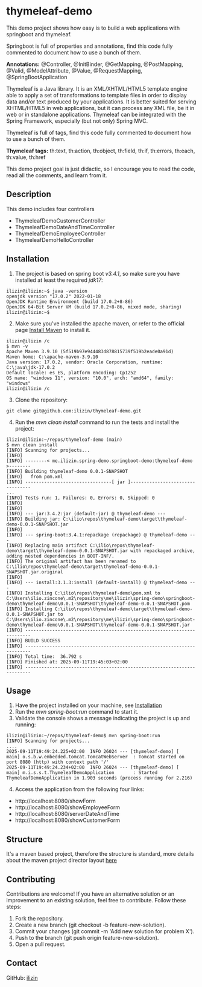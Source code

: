 # thymeleaf-demo

This demo project shows how easy is to build a web applications with springboot and thymeleaf.

Springboot is full of properties and annotations, find this code fully commented to document how to use a bunch of them.

**Annotations:** @Controller, @InitBinder, @GetMapping, @PostMapping, @Valid, @ModelAttribute, @Value, @RequestMapping,
@SpringBootApplication

Thymeleaf is a Java library. It is an XML/XHTML/HTML5 template engine able to apply a set of transformations to template files in order to display data and/or text produced by your applications.
It is better suited for serving XHTML/HTML5 in web applications, but it can process any XML file, be it in web or in standalone applications.
Thymeleaf can be integrated with the Spring Framework, especially (but not only) Spring MVC.

Thymeleaf is full of tags, find this code fully commented to document how to use a bunch of them.

**Thymeleaf tags:** th:text, th:action, th:object, th:field, th:if, th:errors, th:each, th:value, th:href

This demo project goal is just didactic, so I encourage you to read the code, read all the comments, and learn from it.

## Description

This demo includes four controllers

* ThymeleafDemoCustomerController
* ThymeleafDemoDateAndTimeController
* ThymeleafDemoEmployeeController
* ThymeleafDemoHelloController

## Installation

1. The project is based on spring boot <i>v3.4.1</i>, so make sure you have installed at least the required *jdk17*:
```
ilizin@ilizin:~$ java -version
openjdk version "17.0.2" 2022-01-18
OpenJDK Runtime Environment (build 17.0.2+8-86)
OpenJDK 64-Bit Server VM (build 17.0.2+8-86, mixed mode, sharing)
ilizin@ilizin:~$ 
```

2. Make sure you've installed the apache maven, or refer to the official page [Install Maven](https://maven.apache.org/install.html)
to install it.
```
ilizin@ilizin /c
$ mvn -v
Apache Maven 3.9.10 (5f519b97e944483d878815739f519b2eade0a91d)
Maven home: C:\apache-maven-3.9.10
Java version: 17.0.2, vendor: Oracle Corporation, runtime: C:\java\jdk-17.0.2
Default locale: es_ES, platform encoding: Cp1252
OS name: "windows 11", version: "10.0", arch: "amd64", family: "windows"
ilizin@ilizin /c
```

3. Clone the repository:
```
git clone git@github.com:ilizin/thymeleaf-demo.git
```

4. Run the <i>mvn clean install</i> command to run the tests and install the project:
```
ilizin@ilizin:~/repos/thymeleaf-demo (main)
$ mvn clean install
[INFO] Scanning for projects...
[INFO]
[INFO] --------< me.ilizin.spring-demo.springboot-demo:thymeleaf-demo >--------
[INFO] Building thymeleaf-demo 0.0.1-SNAPSHOT
[INFO]   from pom.xml
[INFO] --------------------------------[ jar ]---------------------------------
...
[INFO] Tests run: 1, Failures: 0, Errors: 0, Skipped: 0
[INFO]
[INFO]
[INFO] --- jar:3.4.2:jar (default-jar) @ thymeleaf-demo ---
[INFO] Building jar: C:\ilio\repos\thymeleaf-demo\target\thymeleaf-demo-0.0.1-SNAPSHOT.jar
[INFO]
[INFO] --- spring-boot:3.4.1:repackage (repackage) @ thymeleaf-demo ---
[INFO] Replacing main artifact C:\ilio\repos\thymeleaf-demo\target\thymeleaf-demo-0.0.1-SNAPSHOT.jar with repackaged archive, adding nested dependencies in BOOT-INF/.
[INFO] The original artifact has been renamed to C:\ilio\repos\thymeleaf-demo\target\thymeleaf-demo-0.0.1-SNAPSHOT.jar.original
[INFO]
[INFO] --- install:3.1.3:install (default-install) @ thymeleaf-demo ---
[INFO] Installing C:\ilio\repos\thymeleaf-demo\pom.xml to C:\Users\ilio.zincone\.m2\repository\me\ilizin\spring-demo\springboot-demo\thymeleaf-demo\0.0.1-SNAPSHOT\thymeleaf-demo-0.0.1-SNAPSHOT.pom
[INFO] Installing C:\ilio\repos\thymeleaf-demo\target\thymeleaf-demo-0.0.1-SNAPSHOT.jar to C:\Users\ilio.zincone\.m2\repository\me\ilizin\spring-demo\springboot-demo\thymeleaf-demo\0.0.1-SNAPSHOT\thymeleaf-demo-0.0.1-SNAPSHOT.jar
[INFO] ------------------------------------------------------------------------
[INFO] BUILD SUCCESS
[INFO] ------------------------------------------------------------------------
[INFO] Total time:  36.792 s
[INFO] Finished at: 2025-09-11T19:45:03+02:00
[INFO] ------------------------------------------------------------------------
```

## Usage

1. Have the project installed on your machine, see [Installation](#installation)
2. Run the <i>mvn spring-boot:run</i> command to start it.
3. Validate the console shows a message indicating the project is up and running:
```
ilizin@ilizin:~/repos/thymeleaf-demo$ mvn spring-boot:run
[INFO] Scanning for projects...
....
2025-09-11T19:49:24.225+02:00  INFO 26024 --- [thymeleaf-demo] [           main] o.s.b.w.embedded.tomcat.TomcatWebServer  : Tomcat started on port 8080 (http) with context path '/'
2025-09-11T19:49:24.234+02:00  INFO 26024 --- [thymeleaf-demo] [           main] m.i.s.s.t.ThymeleafDemoApplication       : Started ThymeleafDemoApplication in 1.903 seconds (process running for 2.216)
```
4. Access the application from the following four links:

* http://localhost:8080/showForm
* http://localhost:8080/showEmployeeForm
* http://localhost:8080/serverDateAndTime
* http://localhost:8080/showCustomerForm

## Structure

It's a maven based project, therefore the structure is standard, more details about the maven project director layout  [here](https://maven.apache.org/guides/introduction/introduction-to-the-standard-directory-layout.html)

## Contributing

Contributions are welcome! If you have an alternative solution or an improvement to an existing solution, feel free to contribute. Follow these steps:

1. Fork the repository.
2. Create a new branch (git checkout -b feature-new-solution).
3. Commit your changes (git commit -m 'Add new solution for problem X').
4. Push to the branch (git push origin feature-new-solution).
5. Open a pull request.

## Contact

GitHub: [ilizin](https://github.com/ilizin)
  